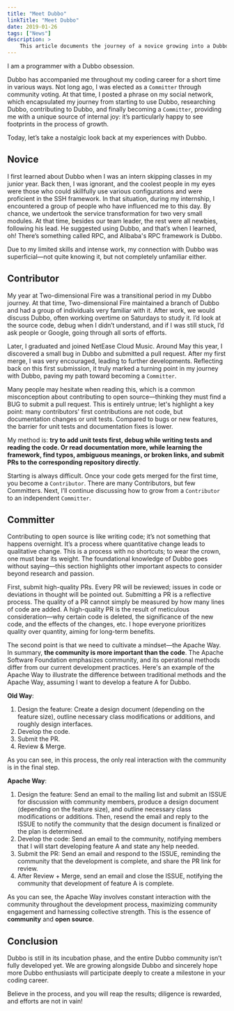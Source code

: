 ```yaml
---
title: "Meet Dubbo"
linkTitle: "Meet Dubbo"
date: 2019-01-26
tags: ["News"]
description: >
    This article documents the journey of a novice growing into a Dubbo committer.
---
```


I am a programmer with a Dubbo obsession.

Dubbo has accompanied me throughout my coding career for a short time in various ways. Not long ago, I was elected as a `Committer` through community voting. At that time, I posted a phrase on my social network, which encapsulated my journey from starting to use Dubbo, researching Dubbo, contributing to Dubbo, and finally becoming a `Committer`, providing me with a unique source of internal joy: it’s particularly happy to see footprints in the process of growth.

Today, let’s take a nostalgic look back at my experiences with Dubbo.

## Novice

I first learned about Dubbo when I was an intern skipping classes in my junior year. Back then, I was ignorant, and the coolest people in my eyes were those who could skillfully use various configurations and were proficient in the SSH framework. In that situation, during my internship, I encountered a group of people who have influenced me to this day. By chance, we undertook the service transformation for two very small modules. At that time, besides our team leader, the rest were all newbies, following his lead. He suggested using Dubbo, and that’s when I learned, oh! There’s something called RPC, and Alibaba's RPC framework is Dubbo.

Due to my limited skills and intense work, my connection with Dubbo was superficial—not quite knowing it, but not completely unfamiliar either.

## Contributor

My year at Two-dimensional Fire was a transitional period in my Dubbo journey. At that time, Two-dimensional Fire maintained a branch of Dubbo and had a group of individuals very familiar with it. After work, we would discuss Dubbo, often working overtime on Saturdays to study it. I’d look at the source code, debug when I didn’t understand, and if I was still stuck, I’d ask people or Google, going through all sorts of efforts.

Later, I graduated and joined NetEase Cloud Music. Around May this year, I discovered a small bug in Dubbo and submitted a pull request. After my first merge, I was very encouraged, leading to further developments. Reflecting back on this first submission, it truly marked a turning point in my journey with Dubbo, paving my path toward becoming a `Committer`.

Many people may hesitate when reading this, which is a common misconception about contributing to open source—thinking they must find a BUG to submit a pull request. This is entirely untrue; let's highlight a key point: many contributors' first contributions are not code, but documentation changes or unit tests. Compared to bugs or new features, the barrier for unit tests and documentation fixes is lower.

My method is: **try to add unit tests first, debug while writing tests and reading the code. Or read documentation more, while learning the framework, find typos, ambiguous meanings, or broken links, and submit PRs to the corresponding repository directly**.

Starting is always difficult. Once your code gets merged for the first time, you become a `Contributor`. There are many Contributors, but few Committers. Next, I’ll continue discussing how to grow from a `Contributor` to an independent `Committer`.

## Committer

Contributing to open source is like writing code; it’s not something that happens overnight. It’s a process where quantitative change leads to qualitative change. This is a process with no shortcuts; to wear the crown, one must bear its weight. The foundational knowledge of Dubbo goes without saying—this section highlights other important aspects to consider beyond research and passion.

First, submit high-quality PRs. Every PR will be reviewed; issues in code or deviations in thought will be pointed out. Submitting a PR is a reflective process. The quality of a PR cannot simply be measured by how many lines of code are added. A high-quality PR is the result of meticulous consideration—why certain code is deleted, the significance of the new code, and the effects of the changes, etc. I hope everyone prioritizes quality over quantity, aiming for long-term benefits.

The second point is that we need to cultivate a mindset—the Apache Way. In summary, **the community is more important than the code**. The Apache Software Foundation emphasizes community, and its operational methods differ from our current development practices. Here's an example of the Apache Way to illustrate the difference between traditional methods and the Apache Way, assuming I want to develop a feature A for Dubbo.

**Old Way**:

1. Design the feature: Create a design document (depending on the feature size), outline necessary class modifications or additions, and roughly design interfaces.
2. Develop the code.
3. Submit the PR.
4. Review & Merge.

As you can see, in this process, the only real interaction with the community is in the final step.

**Apache Way**:

1. Design the feature: Send an email to the mailing list and submit an ISSUE for discussion with community members, produce a design document (depending on the feature size), and outline necessary class modifications or additions. Then, resend the email and reply to the ISSUE to notify the community that the design document is finalized or the plan is determined.
2. Develop the code: Send an email to the community, notifying members that I will start developing feature A and state any help needed.
3. Submit the PR: Send an email and respond to the ISSUE, reminding the community that the development is complete, and share the PR link for review.
4. After Review + Merge, send an email and close the ISSUE, notifying the community that development of feature A is complete.

As you can see, the Apache Way involves constant interaction with the community throughout the development process, maximizing community engagement and harnessing collective strength. This is the essence of **community** and **open source**.

## Conclusion

Dubbo is still in its incubation phase, and the entire Dubbo community isn’t fully developed yet. We are growing alongside Dubbo and sincerely hope more Dubbo enthusiasts will participate deeply to create a milestone in your coding career.

Believe in the process, and you will reap the results; diligence is rewarded, and efforts are not in vain!

